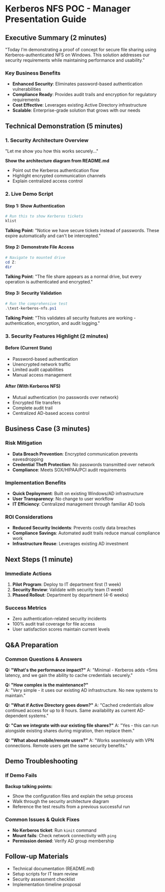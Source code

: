# Kerberos NFS POC - Manager Presentation Guide

## Executive Summary (2 minutes)
"Today I'm demonstrating a proof of concept for secure file sharing using Kerberos-authenticated NFS on Windows. This solution addresses our security requirements while maintaining performance and usability."

### Key Business Benefits
- **Enhanced Security**: Eliminates password-based authentication vulnerabilities
- **Compliance Ready**: Provides audit trails and encryption for regulatory requirements  
- **Cost Effective**: Leverages existing Active Directory infrastructure
- **Scalable**: Enterprise-grade solution that grows with our needs

## Technical Demonstration (5 minutes)

### 1. Security Architecture Overview
"Let me show you how this works securely..."

**Show the architecture diagram from README.md**
- Point out the Kerberos authentication flow
- Highlight encrypted communication channels
- Explain centralized access control

### 2. Live Demo Script

#### Step 1: Show Authentication
```powershell
# Run this to show Kerberos tickets
klist
```
**Talking Point**: "Notice we have secure tickets instead of passwords. These expire automatically and can't be intercepted."

#### Step 2: Demonstrate File Access
```powershell
# Navigate to mounted drive
cd Z:
dir
```
**Talking Point**: "The file share appears as a normal drive, but every operation is authenticated and encrypted."

#### Step 3: Security Validation
```powershell
# Run the comprehensive test
.\test-kerberos-nfs.ps1
```
**Talking Point**: "This validates all security features are working - authentication, encryption, and audit logging."

### 3. Security Features Highlight (2 minutes)

#### Before (Current State)
- Password-based authentication
- Unencrypted network traffic
- Limited audit capabilities
- Manual access management

#### After (With Kerberos NFS)
- Mutual authentication (no passwords over network)
- Encrypted file transfers
- Complete audit trail
- Centralized AD-based access control

## Business Case (3 minutes)

### Risk Mitigation
- **Data Breach Prevention**: Encrypted communication prevents eavesdropping
- **Credential Theft Protection**: No passwords transmitted over network
- **Compliance**: Meets SOX/HIPAA/PCI audit requirements

### Implementation Benefits
- **Quick Deployment**: Built on existing Windows/AD infrastructure
- **User Transparency**: No change to user workflow
- **IT Efficiency**: Centralized management through familiar AD tools

### ROI Considerations
- **Reduced Security Incidents**: Prevents costly data breaches
- **Compliance Savings**: Automated audit trails reduce manual compliance work
- **Infrastructure Reuse**: Leverages existing AD investment

## Next Steps (1 minute)

### Immediate Actions
1. **Pilot Program**: Deploy to IT department first (1 week)
2. **Security Review**: Validate with security team (1 week)  
3. **Phased Rollout**: Department by department (4-6 weeks)

### Success Metrics
- Zero authentication-related security incidents
- 100% audit trail coverage for file access
- User satisfaction scores maintain current levels

## Q&A Preparation

### Common Questions & Answers

**Q: "What's the performance impact?"**
A: "Minimal - Kerberos adds <5ms latency, and we gain the ability to cache credentials securely."

**Q: "How complex is the maintenance?"**  
A: "Very simple - it uses our existing AD infrastructure. No new systems to maintain."

**Q: "What if Active Directory goes down?"**
A: "Cached credentials allow continued access for up to 8 hours. Same availability as current AD-dependent systems."

**Q: "Can we integrate with our existing file shares?"**
A: "Yes - this can run alongside existing shares during migration, then replace them."

**Q: "What about mobile/remote users?"**
A: "Works seamlessly with VPN connections. Remote users get the same security benefits."

## Demo Troubleshooting

### If Demo Fails
**Backup talking points:**
- Show the configuration files and explain the setup process
- Walk through the security architecture diagram
- Reference the test results from a previous successful run

### Common Issues & Quick Fixes
- **No Kerberos ticket**: Run `kinit` command
- **Mount fails**: Check network connectivity with `ping`
- **Permission denied**: Verify AD group membership

## Follow-up Materials
- Technical documentation (README.md)
- Setup scripts for IT team review
- Security assessment checklist
- Implementation timeline proposal